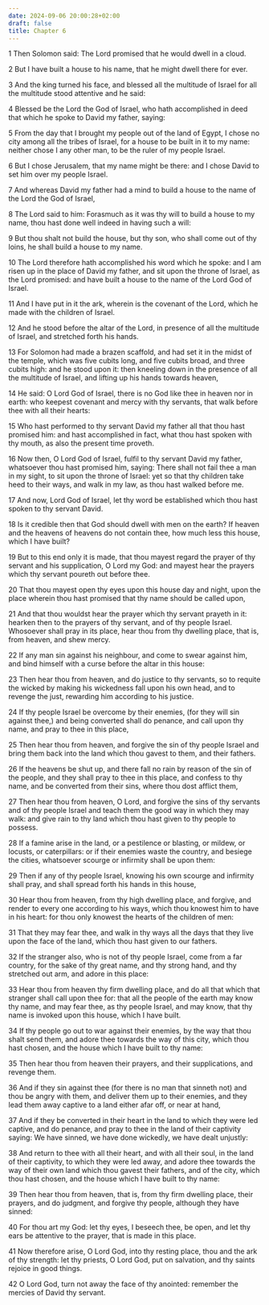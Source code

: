 ```yaml
---
date: 2024-09-06 20:00:28+02:00
draft: false
title: Chapter 6
---
```




1 Then Solomon said: The Lord promised that he would dwell in a cloud.

2 But I have built a house to his name, that he might dwell there for ever.

3 And the king turned his face, and blessed all the multitude of Israel for all the multitude stood attentive and he said:

4 Blessed be the Lord the God of Israel, who hath accomplished in deed that which he spoke to David my father, saying:

5 From the day that I brought my people out of the land of Egypt, I chose no city among all the tribes of Israel, for a house to be built in it to my name: neither chose I any other man, to be the ruler of my people Israel.

6 But I chose Jerusalem, that my name might be there: and I chose David to set him over my people Israel.

7 And whereas David my father had a mind to build a house to the name of the Lord the God of Israel,

8 The Lord said to him: Forasmuch as it was thy will to build a house to my name, thou hast done well indeed in having such a will:

9 But thou shalt not build the house, but thy son, who shall come out of thy loins, he shall build a house to my name.

10 The Lord therefore hath accomplished his word which he spoke: and I am risen up in the place of David my father, and sit upon the throne of Israel, as the Lord promised: and have built a house to the name of the Lord God of Israel.

11 And I have put in it the ark, wherein is the covenant of the Lord, which he made with the children of Israel.

12 And he stood before the altar of the Lord, in presence of all the multitude of Israel, and stretched forth his hands.

13 For Solomon had made a brazen scaffold, and had set it in the midst of the temple, which was five cubits long, and five cubits broad, and three cubits high: and he stood upon it: then kneeling down in the presence of all the multitude of Israel, and lifting up his hands towards heaven,

14 He said: O Lord God of Israel, there is no God like thee in heaven nor in earth: who keepest covenant and mercy with thy servants, that walk before thee with all their hearts:

15 Who hast performed to thy servant David my father all that thou hast promised him: and hast accomplished in fact, what thou hast spoken with thy mouth, as also the present time proveth.

16 Now then, O Lord God of Israel, fulfil to thy servant David my father, whatsoever thou hast promised him, saying: There shall not fail thee a man in my sight, to sit upon the throne of Israel: yet so that thy children take heed to their ways, and walk in my law, as thou hast walked before me.

17 And now, Lord God of Israel, let thy word be established which thou hast spoken to thy servant David.

18 Is it credible then that God should dwell with men on the earth? If heaven and the heavens of heavens do not contain thee, how much less this house, which I have built?

19 But to this end only it is made, that thou mayest regard the prayer of thy servant and his supplication, O Lord my God: and mayest hear the prayers which thy servant poureth out before thee.

20 That thou mayest open thy eyes upon this house day and night, upon the place wherein thou hast promised that thy name should be called upon,

21 And that thou wouldst hear the prayer which thy servant prayeth in it: hearken then to the prayers of thy servant, and of thy people Israel. Whosoever shall pray in its place, hear thou from thy dwelling place, that is, from heaven, and shew mercy.

22 If any man sin against his neighbour, and come to swear against him, and bind himself with a curse before the altar in this house:

23 Then hear thou from heaven, and do justice to thy servants, so to requite the wicked by making his wickedness fall upon his own head, and to revenge the just, rewarding him according to his justice.

24 If thy people Israel be overcome by their enemies, (for they will sin against thee,) and being converted shall do penance, and call upon thy name, and pray to thee in this place,

25 Then hear thou from heaven, and forgive the sin of thy people Israel and bring them back into the land which thou gavest to them, and their fathers.

26 If the heavens be shut up, and there fall no rain by reason of the sin of the people, and they shall pray to thee in this place, and confess to thy name, and be converted from their sins, where thou dost afflict them,

27 Then hear thou from heaven, O Lord, and forgive the sins of thy servants and of thy people Israel and teach them the good way in which they may walk: and give rain to thy land which thou hast given to thy people to possess.

28 If a famine arise in the land, or a pestilence or blasting, or mildew, or locusts, or caterpillars: or if their enemies waste the country, and besiege the cities, whatsoever scourge or infirmity shall be upon them:

29 Then if any of thy people Israel, knowing his own scourge and infirmity shall pray, and shall spread forth his hands in this house,

30 Hear thou from heaven, from thy high dwelling place, and forgive, and render to every one according to his ways, which thou knowest him to have in his heart: for thou only knowest the hearts of the children of men:

31 That they may fear thee, and walk in thy ways all the days that they live upon the face of the land, which thou hast given to our fathers.

32 If the stranger also, who is not of thy people Israel, come from a far country, for the sake of thy great name, and thy strong hand, and thy stretched out arm, and adore in this place:

33 Hear thou from heaven thy firm dwelling place, and do all that which that stranger shall call upon thee for: that all the people of the earth may know thy name, and may fear thee, as thy people Israel, and may know, that thy name is invoked upon this house, which I have built.

34 If thy people go out to war against their enemies, by the way that thou shalt send them, and adore thee towards the way of this city, which thou hast chosen, and the house which I have built to thy name:

35 Then hear thou from heaven their prayers, and their supplications, and revenge them.

36 And if they sin against thee (for there is no man that sinneth not) and thou be angry with them, and deliver them up to their enemies, and they lead them away captive to a land either afar off, or near at hand,

37 And if they be converted in their heart in the land to which they were led captive, and do penance, and pray to thee in the land of their captivity saying: We have sinned, we have done wickedly, we have dealt unjustly:

38 And return to thee with all their heart, and with all their soul, in the land of their captivity, to which they were led away, and adore thee towards the way of their own land which thou gavest their fathers, and of the city, which thou hast chosen, and the house which I have built to thy name:

39 Then hear thou from heaven, that is, from thy firm dwelling place, their prayers, and do judgment, and forgive thy people, although they have sinned:

40 For thou art my God: let thy eyes, I beseech thee, be open, and let thy ears be attentive to the prayer, that is made in this place.

41 Now therefore arise, O Lord God, into thy resting place, thou and the ark of thy strength: let thy priests, O Lord God, put on salvation, and thy saints rejoice in good things.

42 O Lord God, turn not away the face of thy anointed: remember the mercies of David thy servant.

